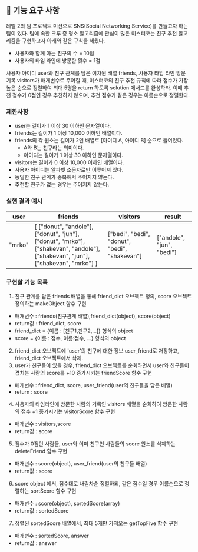 ## 🚀 기능 요구 사항

레벨 2의 팀 프로젝트 미션으로 SNS(Social Networking Service)를 만들고자 하는 팀이 있다. 팀에 속한 크루 중 평소 알고리즘에 관심이 많은 미스터코는 친구 추천 알고리즘을 구현하고자 아래와 같은 규칙을 세웠다.
- 사용자와 함께 아는 친구의 수 = 10점 
- 사용자의 타임 라인에 방문한 횟수 = 1점

사용자 아이디 user와 친구 관계를 담은 이차원 배열 friends, 사용자 타임 라인 방문 기록 visitors가 매개변수로 주어질 때, 미스터코의 친구 추천 규칙에 따라 점수가 가장 높은 순으로 정렬하여 최대 5명을 return 하도록 solution 메서드를 완성하라. 이때 추천 점수가 0점인 경우 추천하지 않으며, 추천 점수가 같은 경우는 이름순으로 정렬한다.

### 제한사항

- user는 길이가 1 이상 30 이하인 문자열이다.
- friends는 길이가 1 이상 10,000 이하인 배열이다.
- friends의 각 원소는 길이가 2인 배열로 [아이디 A, 아이디 B] 순으로 들어있다.
  - A와 B는 친구라는 의미이다.
  - 아이디는 길이가 1 이상 30 이하인 문자열이다.
- visitors는 길이가 0 이상 10,000 이하인 배열이다.
- 사용자 아이디는 알파벳 소문자로만 이루어져 있다.
- 동일한 친구 관계가 중복해서 주어지지 않는다.
- 추천할 친구가 없는 경우는 주어지지 않는다.

### 실행 결과 예시

| user   | friends                                                                                                                         | visitors                                      | result                    |
| ------ | ------------------------------------------------------------------------------------------------------------------------------- | --------------------------------------------- | ------------------------- |
| "mrko" | [ ["donut", "andole"], ["donut", "jun"], ["donut", "mrko"], ["shakevan", "andole"], ["shakevan", "jun"], ["shakevan", "mrko"] ] | ["bedi", "bedi", "donut", "bedi", "shakevan"] | ["andole", "jun", "bedi"] |

### 구현할 기능 목록
1. 친구 관계를 담은 friends 배열을 통해 friend_dict 오브젝트 정의, score 오브젝트 정의하는 makeObject 함수 구현
- 매개변수 : friends(친구관계 배열),friend_dict(object), score(object)
- return값 : friend_dict, score
- friend_dict = {이름 : [친구1,친구2,...]} 형식의 object
- score = {이름 : 점수, 이름:점수, ...} 형식의 object
2. friend_dict 오브젝트에 'user'의 친구에 대한 정보 user_friend로 저장하고, friend_dict 오브젝트에서 삭제.
3. user가 친구들이 있을 경우, friend_dict 오브젝트를 순회하면서 user와 친구들이 겹치는 사람의 score를 +10 증가시키는 friendScore 함수 구현
- 매개변수 : friend_dict, score, user_friend(user의 친구들을 담은 배열)
- return : score
4. 사용자의 타임라인에 방문한 사람의 기록인 visitors 배열을 순회하여 방문한 사람의 점수 +1 증가시키는 visitorScore 함수 구현
- 매개변수 : visitors,score
- return값 : score
5. 점수가 0점인 사람들, user와 이미 친구인 사람들의 score 원소를 삭제하는 deleteFriend 함수 구현
- 매개변수 : score(object), user_friend(user의 친구들 배열)
- return값 : score
6. score object 에서, 점수대로 내림차순 정렬하되, 같은 점수일 경우 이름순으로 정렬하는 sortScore 함수 구현
- 매개변수 : score(object), sortedScore(array)
- return값 : sortedScore
7. 정렬된 sortedScore 배열에서, 최대 5개만 가져오는 getTopFive 함수 구현
- 매개변수 : sortedScore, answer
- return값 : answer